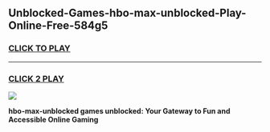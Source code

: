 
## Unblocked-Games-hbo-max-unblocked-Play-Online-Free-584g5
<h3>
<a href="https://premium76.site?title=hbo-max-unblocked&ref=26A">CLICK TO PLAY</a></h3>
<hr>

<h3>
<a href="https://premium76.site?title=hbo-max-unblocked&ref=26A">CLICK 2 PLAY</a>
  
</h3>

<a href="https://premium76.site?title=hbo-max-unblocked&ref=26A"><img src="https://clearcache.store/games.png"></a>


**hbo-max-unblocked games unblocked: Your Gateway to Fun and Accessible Online Gaming**
